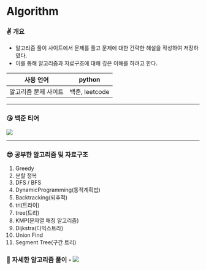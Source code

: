 # Algorithm

### ✌ 개요
- 알고리즘 풀이 사이트에서 문제를 풀고 문제에 대한 간략한 해설을 작성하여 저장하였다. 
- 이를 통해 알고리즘과 자료구조에 대해 깊은 이해를 하려고 한다. 

| 사용 언어 | python |
|---|---|
| 알고리즘 문제 사이트| 백준, leetcode |

---

### 😘 백준 티어
<img align='center' src="http://mazassumnida.wtf/api/v2/generate_badge?boj=poo1maneoung">

---

### 😎 공부한 알고리즘 및 자료구조
1. Greedy
2. 분할 정복
3. DFS / BFS
4. DynamicProgramming(동적계획법)
5. Backtracking(되추적)
6. tri(트라이)
7. tree(트리)
8. KMP(문자열 매칭 알고리즘)
9. Dijkstra(다익스트라)
10. Union Find
11. Segment Tree(구간 트리)

### 🎉 자세한 알고리즘 풀이 - <a href="https://velog.io/@turtle601" target="_blank"><img src="https://img.shields.io/badge/Velog-20c997?style=flat-square&logo=Vimeo&logoColor=white"/></a></a>
